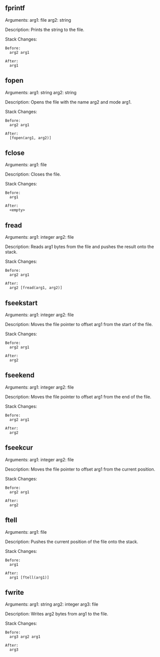 ## fprintf

Arguments:
    arg1: file
    arg2: string

Description:
    Prints the string to the file.

Stack Changes:

    Before: 
      arg2 arg1

    After:
      arg1

## fopen

Arguments:
    arg1: string
    arg2: string

Description:
    Opens the file with the name arg2 and mode arg1.

Stack Changes:
    
    Before: 
      arg2 arg1
    
    After:
      [fopen(arg1, arg2)]

## fclose

Arguments:
    arg1: file

Description:
    Closes the file.

Stack Changes:
    
    Before: 
      arg1
    
    After:
      <empty>

## fread

Arguments:
    arg1: integer
    arg2: file

Description:
    Reads arg1 bytes from the file and pushes the result onto the stack.

Stack Changes:
    
    Before: 
      arg2 arg1
    
    After:
      arg2 [fread(arg1, arg2)]

## fseekstart

Arguments:
    arg1: integer
    arg2: file

Description:
    Moves the file pointer to offset arg1 from the start of the file.

Stack Changes:
    
    Before: 
      arg2 arg1
    
    After:
      arg2

## fseekend

Arguments:
    arg1: integer
    arg2: file

Description:
    Moves the file pointer to offset arg1 from the end of the file.

Stack Changes:

    Before: 
      arg2 arg1
    
    After:
      arg2

## fseekcur

Arguments:
    arg1: integer
    arg2: file

Description:
    Moves the file pointer to offset arg1 from the current position.

Stack Changes:
    
    Before: 
      arg2 arg1
    
    After:
      arg2

## ftell

Arguments:
    arg1: file

Description:
    Pushes the current position of the file onto the stack.

Stack Changes:

    Before:
      arg1

    After:
      arg1 [ftell(arg1)]

## fwrite

Arguments:
    arg1: string
    arg2: integer
    arg3: file

Description:
    Writes arg2 bytes from arg1 to the file.

Stack Changes:

    Before: 
      arg3 arg2 arg1

    After:
      arg3
